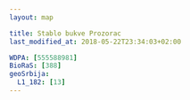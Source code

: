 ```yaml
---
layout: map

title: Stablo bukve Prozorac
last_modified_at: 2018-05-22T23:34:03+02:00

WDPA: [555588981]
BioRaS: [388]
geoSrbija:
  L1_182: [13]
---
```

